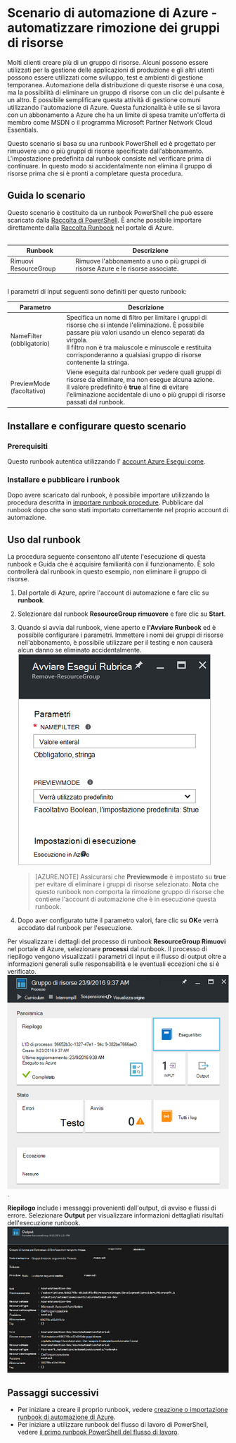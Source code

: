 <properties
    pageTitle="Automatizzare rimozione dei gruppi di risorse | Microsoft Azure"
    description="Versione del flusso di lavoro di PowerShell di uno scenario di automazione di Azure inclusi runbook per rimuovere tutti i gruppi di risorse nell'abbonamento."
    services="automation"
    documentationCenter=""
    authors="MGoedtel"
    manager="jwhit"
    editor=""
    />
<tags
    ms.service="automation"
    ms.workload="tbd"
    ms.tgt_pltfrm="na"
    ms.devlang="na"
    ms.topic="get-started-article"
    ms.date="09/26/2016"
    ms.author="magoedte"/>

# <a name="azure-automation-scenario---automate-removal-of-resource-groups"></a>Scenario di automazione di Azure - automatizzare rimozione dei gruppi di risorse

Molti clienti creare più di un gruppo di risorse. Alcuni possono essere utilizzati per la gestione delle applicazioni di produzione e gli altri utenti possono essere utilizzati come sviluppo, test e ambienti di gestione temporanea. Automazione della distribuzione di queste risorse è una cosa, ma la possibilità di eliminare un gruppo di risorse con un clic del pulsante è un altro. È possibile semplificare questa attività di gestione comuni utilizzando l'automazione di Azure. Questa funzionalità è utile se si lavora con un abbonamento a Azure che ha un limite di spesa tramite un'offerta di membro come MSDN o il programma Microsoft Partner Network Cloud Essentials.

Questo scenario si basa su una runbook PowerShell ed è progettato per rimuovere uno o più gruppi di risorse specificate dall'abbonamento. L'impostazione predefinita dal runbook consiste nel verificare prima di continuare. In questo modo si accidentalmente non elimina il gruppo di risorse prima che si è pronti a completare questa procedura.   

## <a name="getting-the-scenario"></a>Guida lo scenario

Questo scenario è costituito da un runbook PowerShell che può essere scaricato dalla [Raccolta di PowerShell](https://www.powershellgallery.com/packages/Remove-ResourceGroup/1.0/DisplayScript). È anche possibile importare direttamente dalla [Raccolta Runbook](automation-runbook-gallery.md) nel portale di Azure.<br><br>

Runbook | Descrizione|
----------|------------|
Rimuovi ResourceGroup | Rimuove l'abbonamento a uno o più gruppi di risorse Azure e le risorse associate.  
<br>
I parametri di input seguenti sono definiti per questo runbook:

Parametro | Descrizione|
----------|------------|
NameFilter (obbligatorio) | Specifica un nome di filtro per limitare i gruppi di risorse che si intende l'eliminazione. È possibile passare più valori usando un elenco separati da virgola.<br>Il filtro non è tra maiuscole e minuscole e restituita corrisponderanno a qualsiasi gruppo di risorse contenente la stringa.|
PreviewMode (facoltativo) | Viene eseguita dal runbook per vedere quali gruppi di risorse da eliminare, ma non esegue alcuna azione.<br>Il valore predefinito è **true** al fine di evitare l'eliminazione accidentale di uno o più gruppi di risorse passati dal runbook.  

## <a name="install-and-configure-this-scenario"></a>Installare e configurare questo scenario

### <a name="prerequisites"></a>Prerequisiti

Questo runbook autentica utilizzando l' [account Azure Esegui come](automation-sec-configure-azure-runas-account.md).    

### <a name="install-and-publish-the-runbooks"></a>Installare e pubblicare i runbook

Dopo avere scaricato dal runbook, è possibile importare utilizzando la procedura descritta in [importare runbook procedure](automation-creating-importing-runbook.md#importing-a-runbook-from-a-file-into-Azure-Automation). Pubblicare dal runbook dopo che sono stati importato correttamente nel proprio account di automazione.


## <a name="using-the-runbook"></a>Uso dal runbook

La procedura seguente consentono all'utente l'esecuzione di questa runbook e Guida che è acquisire familiarità con il funzionamento. È solo controllerà dal runbook in questo esempio, non eliminare il gruppo di risorse.  

1. Dal portale di Azure, aprire l'account di automazione e fare clic su **runbook**.
2. Selezionare dal runbook **ResourceGroup rimuovere** e fare clic su **Start**.
3. Quando si avvia dal runbook, viene aperto e **l'Avviare Runbook** ed è possibile configurare i parametri. Immettere i nomi dei gruppi di risorse nell'abbonamento, è possibile utilizzare per il testing e non causerà alcun danno se eliminato accidentalmente.<br> ![Rimuovi ResouceGroup parametri](media/automation-scenario-remove-resourcegroup/remove-resourcegroup-input-parameters.png)

    >[AZURE.NOTE] Assicurarsi che **Previewmode** è impostato su **true** per evitare di eliminare i gruppi di risorse selezionato.  **Nota** che questo runbook non comporta la rimozione gruppo di risorse che contiene l'account di automazione che è in esecuzione questa runbook.  

4. Dopo aver configurato tutte il parametro valori, fare clic su **OK**e verrà accodato dal runbook per l'esecuzione.  

Per visualizzare i dettagli del processo di runbook **ResourceGroup Rimuovi** nel portale di Azure, selezionare **processi** dal runbook. Il processo di riepilogo vengono visualizzati i parametri di input e il flusso di output oltre a informazioni generali sulle responsabilità e le eventuali eccezioni che si è verificato.<br> ![Lo stato dei processi runbook Rimuovi ResourceGroup](media/automation-scenario-remove-resourcegroup/remove-resourcegroup-runbook-job-status.png).

**Riepilogo** include i messaggi provenienti dall'output, di avviso e flussi di errore. Selezionare **Output** per visualizzare informazioni dettagliati risultati dell'esecuzione runbook.<br> ![Rimuovi ResourceGroup runbook output risultati](media/automation-scenario-remove-resourcegroup/remove-resourcegroup-runbook-job-output.png)

## <a name="next-steps"></a>Passaggi successivi

- Per iniziare a creare il proprio runbook, vedere [creazione o importazione runbook di automazione di Azure](automation-creating-importing-runbook.md).
- Per iniziare a utilizzare runbook del flusso di lavoro di PowerShell, vedere [il primo runbook PowerShell del flusso di lavoro](automation-first-runbook-textual.md).
